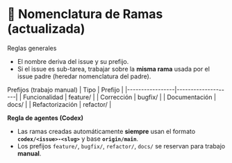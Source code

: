 # 🌱 Nomenclatura de Ramas (actualizada)

Reglas generales
- El nombre deriva del issue y su prefijo.
- Si el issue es sub-tarea, trabajar sobre la **misma rama** usada por el issue padre (heredar nomenclatura del padre).

Prefijos (trabajo manual)
| Tipo            | Prefijo            |
|-----------------|--------------------|
| Funcionalidad   | feature/<desc>     |
| Corrección      | bugfix/<desc>      |
| Documentación   | docs/<desc>        |
| Refactorización | refactor/<desc>    |

**Regla de agentes (Codex)**
- Las ramas creadas automáticamente **siempre** usan el formato **`codex/<issue>-<slug>`** y base **`origin/main`**.
- Los prefijos `feature/`, `bugfix/`, `refactor/`, `docs/` se reservan para trabajo **manual**.